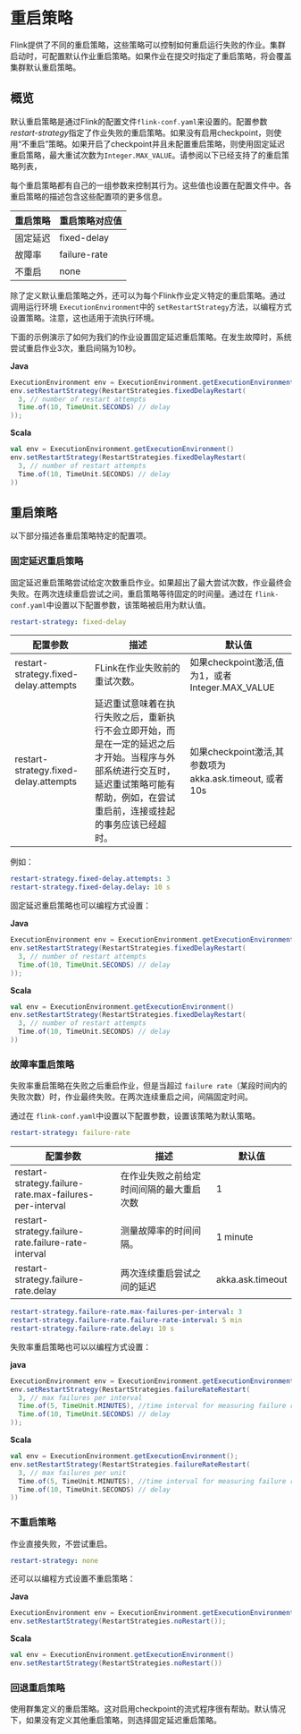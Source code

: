 # 重启策略

<!--
Licensed to the Apache Software Foundation (ASF) under one
or more contributor license agreements.  See the NOTICE file
distributed with this work for additional information
regarding copyright ownership.  The ASF licenses this file
to you under the Apache License, Version 2.0 (the
"License"); you may not use this file except in compliance
with the License.  You may obtain a copy of the License at

  http://www.apache.org/licenses/LICENSE-2.0

Unless required by applicable law or agreed to in writing,
software distributed under the License is distributed on an
"AS IS" BASIS, WITHOUT WARRANTIES OR CONDITIONS OF ANY
KIND, either express or implied.  See the License for the
specific language governing permissions and limitations
under the License.
-->

Flink提供了不同的重启策略，这些策略可以控制如何重启运行失败的作业。集群启动时，可配置默认作业重启策略。如果作业在提交时指定了重启策略，将会覆盖集群默认重启策略。

## 概览

默认重启策略是通过Flink的配置文件`flink-conf.yaml`来设置的。配置参数 *restart-strategy*指定了作业失败的重启策略。如果没有启用checkpoint，则使用“不重启”策略。如果开启了checkpoint并且未配置重启策略，则使用固定延迟重启策略，最大重试次数为`Integer.MAX_VALUE`。请参阅以下已经支持了的重启策略列表，

每个重启策略都有自己的一组参数来控制其行为。这些值也设置在配置文件中。各重启策略的描述包含这些配置项的更多信息。

|重启策略|重启策略对应值|
|--|--|
|固定延迟|fixed-delay|
|故障率|failure-rate|
|不重启|none|

除了定义默认重启策略之外，还可以为每个Flink作业定义特定的重启策略。通过调用运行环境 `ExecutionEnvironment`中的 `setRestartStrategy`方法，以编程方式设置策略。注意，这也适用于流执行环境。

下面的示例演示了如何为我们的作业设置固定延迟重启策略。在发生故障时，系统尝试重启作业3次，重启间隔为10秒。

**Java**
```java
ExecutionEnvironment env = ExecutionEnvironment.getExecutionEnvironment();
env.setRestartStrategy(RestartStrategies.fixedDelayRestart(
  3, // number of restart attempts
  Time.of(10, TimeUnit.SECONDS) // delay
));
```

**Scala**
```scala
val env = ExecutionEnvironment.getExecutionEnvironment()
env.setRestartStrategy(RestartStrategies.fixedDelayRestart(
  3, // number of restart attempts
  Time.of(10, TimeUnit.SECONDS) // delay
))
```

## 重启策略

以下部分描述各重启策略特定的配置项。

### 固定延迟重启策略

固定延迟重启策略尝试给定次数重启作业。如果超出了最大尝试次数，作业最终会失败。在两次连续重启尝试之间，重启策略等待固定的时间量。通过在 `flink-conf.yaml`中设置以下配置参数，该策略被启用为默认值。

```yaml 
restart-strategy: fixed-delay
```
|配置参数|描述|默认值|
|--|--|--|
|restart-strategy.fixed-delay.attempts|FLink在作业失败前的重试次数。|如果checkpoint激活,值为1，或者Integer.MAX_VALUE|
|restart-strategy.fixed-delay.attempts|延迟重试意味着在执行失败之后，重新执行不会立即开始，而是在一定的延迟之后才开始。当程序与外部系统进行交互时，延迟重试策略可能有帮助，例如，在尝试重启前，连接或挂起的事务应该已经超时。|如果checkpoint激活,其参数项为akka.ask.timeout, 或者10s|

例如：

```yaml
restart-strategy.fixed-delay.attempts: 3
restart-strategy.fixed-delay.delay: 10 s
```

固定延迟重启策略也可以编程方式设置：

**Java**
```Java
ExecutionEnvironment env = ExecutionEnvironment.getExecutionEnvironment();
env.setRestartStrategy(RestartStrategies.fixedDelayRestart(
  3, // number of restart attempts
  Time.of(10, TimeUnit.SECONDS) // delay
));
```

**Scala**
```scala
val env = ExecutionEnvironment.getExecutionEnvironment()
env.setRestartStrategy(RestartStrategies.fixedDelayRestart(
  3, // number of restart attempts
  Time.of(10, TimeUnit.SECONDS) // delay
))
```

### 故障率重启策略

失败率重启策略在失败之后重启作业，但是当超过 `failure rate`（某段时间内的失败次数）时，作业最终失败。在两次连续重启之间，间隔固定时间。

通过在 `flink-conf.yaml`中设置以下配置参数，设置该策略为默认策略。

```yaml
restart-strategy: failure-rate
```

<table class="table table-bordered">
  <thead>
    <tr>
      <th class="text-left" style="width: 40%">配置参数</th>
      <th class="text-left" style="width: 40%">描述</th>
      <th class="text-left">默认值</th>
    </tr>
  </thead>
  <tbody>
    <tr>
        <td><it>restart-strategy.failure-rate.max-failures-per-interval</it></td>
        <td>在作业失败之前给定时间间隔的最大重启次数</td>
        <td>1</td>
    </tr>
    <tr>
        <td><it>restart-strategy.failure-rate.failure-rate-interval</it></td>
        <td>测量故障率的时间间隔。</td>
        <td>1 minute</td>
    </tr>
    <tr>
        <td><it>restart-strategy.failure-rate.delay</it></td>
        <td>两次连续重启尝试之间的延迟</td>
        <td><it>akka.ask.timeout</it></td>
    </tr>
  </tbody>
</table>

```yaml
restart-strategy.failure-rate.max-failures-per-interval: 3
restart-strategy.failure-rate.failure-rate-interval: 5 min
restart-strategy.failure-rate.delay: 10 s
```

失败率重启策略也可以以编程方式设置：

**java**
```java
ExecutionEnvironment env = ExecutionEnvironment.getExecutionEnvironment();
env.setRestartStrategy(RestartStrategies.failureRateRestart(
  3, // max failures per interval
  Time.of(5, TimeUnit.MINUTES), //time interval for measuring failure rate
  Time.of(10, TimeUnit.SECONDS) // delay
));
```

**Scala**

```scala
val env = ExecutionEnvironment.getExecutionEnvironment();
env.setRestartStrategy(RestartStrategies.failureRateRestart(
  3, // max failures per unit
  Time.of(5, TimeUnit.MINUTES), //time interval for measuring failure rate
  Time.of(10, TimeUnit.SECONDS) // delay
))
```


### 不重启策略

作业直接失败，不尝试重启。

```yaml
restart-strategy: none
```

还可以以编程方式设置不重启策略：

**Java**
```java
ExecutionEnvironment env = ExecutionEnvironment.getExecutionEnvironment();
env.setRestartStrategy(RestartStrategies.noRestart());
```

**Scala**
```scala
val env = ExecutionEnvironment.getExecutionEnvironment()
env.setRestartStrategy(RestartStrategies.noRestart())
```

### 回退重启策略

使用群集定义的重启策略。这对启用checkpoint的流式程序很有帮助。默认情况下，如果没有定义其他重启策略，则选择固定延迟重启策略。

